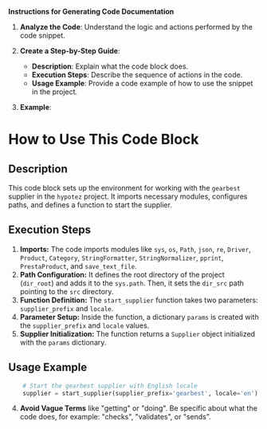 **Instructions for Generating Code Documentation**

1. **Analyze the Code**: Understand the logic and actions performed by the code snippet.

2. **Create a Step-by-Step Guide**:
    - **Description**: Explain what the code block does.
    - **Execution Steps**: Describe the sequence of actions in the code.
    - **Usage Example**: Provide a code example of how to use the snippet in the project.

3. **Example**:

How to Use This Code Block
=========================================================================================

Description
-------------------------
This code block sets up the environment for working with the `gearbest` supplier in the `hypotez` project. It imports necessary modules, configures paths, and defines a function to start the supplier.

Execution Steps
-------------------------
1. **Imports:** The code imports modules like `sys`, `os`, `Path`, `json`, `re`, `Driver`, `Product`, `Category`, `StringFormatter`, `StringNormalizer`, `pprint`, `PrestaProduct`, and `save_text_file`.
2. **Path Configuration:** It defines the root directory of the project (`dir_root`) and adds it to the `sys.path`. Then, it sets the `dir_src` path pointing to the `src` directory.
3. **Function Definition:** The `start_supplier` function takes two parameters: `supplier_prefix` and `locale`.
4. **Parameter Setup:** Inside the function, a dictionary `params` is created with the `supplier_prefix` and `locale` values.
5. **Supplier Initialization:** The function returns a `Supplier` object initialized with the `params` dictionary.

Usage Example
-------------------------

```python
    # Start the gearbest supplier with English locale
    supplier = start_supplier(supplier_prefix='gearbest', locale='en')
```

4. **Avoid Vague Terms** like "getting" or "doing". Be specific about what the code does, for example: "checks", "validates", or "sends".